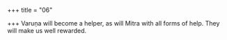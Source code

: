 +++
title = "06"

+++
Varuṇa will become a helper, as will Mitra with all forms of help. They will make us well rewarded.  